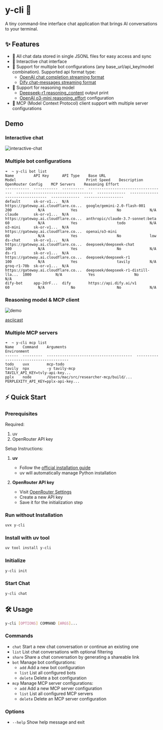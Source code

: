 # y-cli 🚀

A tiny command-line interface chat application that brings AI conversations to your terminal.

## ✨ Features

- 📝 All chat data stored in single JSONL files for easy access and sync
- 💬 Interactive chat interface
- 🤖 Support for multiple bot configurations (any base_url/api_key/model combination). Supported api format type:
  - [OpenAI chat completion streaming format](https://platform.openai.com/docs/api-reference/chat/streaming)
  - [Dify chat-messages streaming format](https://docs.dify.ai/guides/application-publishing/developing-with-apis)
- 🤔 Support for reasoning model
  - [Deepseek-r1 reasoning_content](https://api-docs.deepseek.com/guides/reasoning_model) output print
  - [OpenAI o3-mini reasoning_effort](https://platform.openai.com/docs/guides/reasoning) configuration 
- 🔗 MCP (Model Context Protocol) client support with multiple server configurations

## Demo

### Interactive chat
![interactive-chat](.github/visuals/interactive-chat.png)

### Multiple bot configurations
```
➜  ~ y-cli bot list
Name         API Key      API Type    Base URL                             Model                                Print Speed    Description    OpenRouter Config    MCP Servers    Reasoning Effort
-----------  -----------  ----------  -----------------------------------  -----------------------------------  -------------  -------------  -------------------  -------------  ------------------
default      sk-or-v1...  N/A         https://gateway.ai.cloudflare.co...  google/gemini-2.0-flash-001          200            N/A            Yes                  No             N/A
claude       sk-or-v1...  N/A         https://gateway.ai.cloudflare.co...  anthropic/claude-3.7-sonnet:beta     60             N/A            Yes                  todo           N/A
o3-mini      sk-or-v1...  N/A         https://gateway.ai.cloudflare.co...  openai/o3-mini                       60             N/A            Yes                  No             low
ds-chat      sk-or-v1...  N/A         https://gateway.ai.cloudflare.co...  deepseek/deepseek-chat               100            N/A            Yes                  No             N/A
ds-r1        sk-or-v1...  N/A         https://gateway.ai.cloudflare.co...  deepseek/deepseek-r1                 100            N/A            Yes                  tavily         N/A
groq-r1-70b  sk-or-v1...  N/A         https://gateway.ai.cloudflare.co...  deepseek/deepseek-r1-distill-lla...  1000           N/A            Yes                  No             N/A
dify-bot     app-2drF...  dify        https://api.dify.ai/v1                                                    60             N/A            No                   No             N/A
```

### Reasoning model & MCP client

![demo](.github/visuals/demo.gif)

[asciicast](https://asciinema.org/a/703255)

### Multiple MCP servers
```
➜  ~ y-cli mcp list
Name    Command    Arguments                                Environment
------  ---------  ---------------------------------------  ---------------------------------------
todo    uvx        mcp-todo
tavily  npx        -y tavily-mcp                            TAVILY_API_KEY=tvly-api-key...
pplx    node       /Users/mac/src/researcher-mcp/build/...  PERPLEXITY_API_KEY=pplx-api-key...
```

## ⚡ Quick Start

### Prerequisites

Required:
1. uv
2. OpenRouter API key

Setup Instructions:
1. **uv**
   - Follow the [official installation guide](https://docs.astral.sh/uv/getting-started/installation/)
   - uv will automatically manage Python installation

2. **OpenRouter API key**
   - Visit [OpenRouter Settings](https://openrouter.ai/settings/keys)
   - Create a new API key
   - Save it for the initialization step

### Run without Installation
```bash
uvx y-cli
```

### Install with uv tool
```bash
uv tool install y-cli
```

### Initialize
```bash
y-cli init
```

### Start Chat
```bash
y-cli chat
```

## 🛠️ Usage

```bash
y-cli [OPTIONS] COMMAND [ARGS]...
```

### Commands
- `chat`   Start a new chat conversation or continue an existing one
- `list`   List chat conversations with optional filtering
- `share`  Share a chat conversation by generating a shareable link
- `bot`    Manage bot configurations:
  - `add`     Add a new bot configuration
  - `list`    List all configured bots
  - `delete`  Delete a bot configuration
- `mcp`    Manage MCP server configurations:
  - `add`     Add a new MCP server configuration
  - `list`    List all configured MCP servers
  - `delete`  Delete an MCP server configuration

### Options
- `--help`  Show help message and exit

